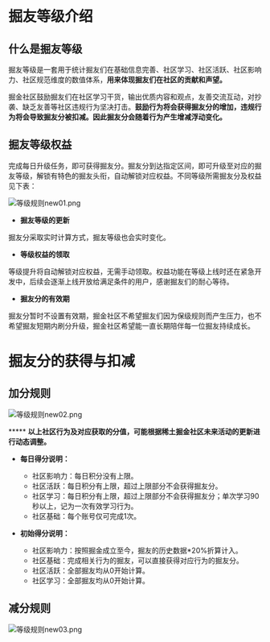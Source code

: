 # 掘友等级介绍

## 什么是掘友等级

掘友等级是一套用于统计掘友们在基础信息完善、社区学习、社区活跃、社区影响力、社区规范维度的数值体系，**用来体现掘友们在社区的贡献和声望。**

掘金社区鼓励掘友们在社区学习干货，输出优质内容和观点，友善交流互动，对抄袭、缺乏友善等社区违规行为坚决打击。**鼓励行为将会获得掘友分的增加，违规行为将会导致掘友分被扣减。因此掘友分会随着行为产生增减浮动变化。**

## 掘友等级权益

完成每日升级任务，即可获得掘友分。掘友分到达指定区间，即可升级至对应的掘友等级，解锁有特色的掘友头衔，自动解锁对应权益。不同等级所需掘友分及权益见下表：

![等级规则new01.png](https://p3-juejin.byteimg.com/tos-cn-i-k3u1fbpfcp/8570122c2caf488394feaa4c85591079~tplv-k3u1fbpfcp-jj-mark:1512:0:0:0:q75.avis)

* **掘友等级的更新**

掘友分采取实时计算方式，掘友等级也会实时变化。

* **等级权益的领取**

等级提升将自动解锁对应权益，无需手动领取。权益功能在等级上线时还在紧急开发中，后续会逐渐上线开放给满足条件的用户，感谢掘友们的耐心等待。

* **掘友分的有效期**

掘友分暂时不设置有效期，掘金社区不希望掘友们因为保级规则而产生压力，也不希望掘友短期内刷分升级，掘金社区希望能一直长期陪伴每一位掘友持续成长。

# 掘友分的获得与扣减

## 加分规则

![等级规则new02.png](https://p3-juejin.byteimg.com/tos-cn-i-k3u1fbpfcp/a8bb1b5e6a0d4f6ca9a9d0e00c963844~tplv-k3u1fbpfcp-jj-mark:1512:0:0:0:q75.avis)

\*\*\*\*\* **以上社区行为及对应获取的分值，可能根据稀土掘金社区未来活动的更新进行动态调整。**

* **每日得分说明：**

  * 社区影响力：每日积分没有上限。
  * 社区活跃：每日积分有上限，超过上限部分不会获得掘友分。
  * 社区学习：每日积分有上限，超过上限部分不会获得掘友分；单次学习90秒以上，记为一次有效学习行为。
  * 社区基础：每个账号仅可完成1次。

* **初始得分说明：**

  * 社区影响力：按照掘金成立至今，掘友的历史数据\*20%折算计入。
  * 社区基础：完成相关行为的掘友，可以直接获得对应行为的掘友分。
  * 社区活跃：全部掘友均从0开始计算。
  * 社区学习：全部掘友均从0开始计算。

## 减分规则

![等级规则new03.png](https://p6-juejin.byteimg.com/tos-cn-i-k3u1fbpfcp/bb5d04d1d8c54782818f941b6f8ce743~tplv-k3u1fbpfcp-jj-mark:1512:0:0:0:q75.avis)